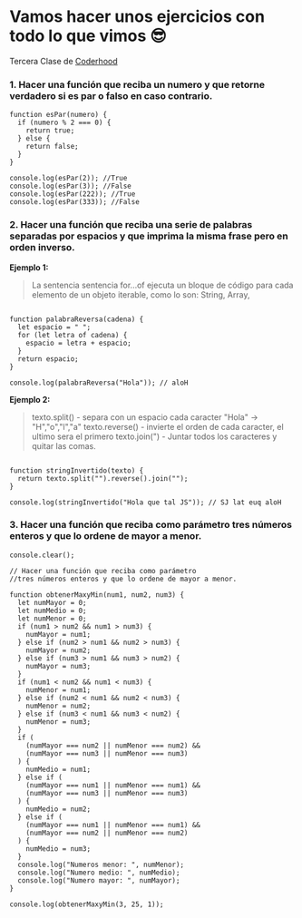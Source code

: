 # **Vamos hacer unos ejercicios con todo lo que vimos 😎**
Tercera Clase de [Coderhood](https://www.coderhood.dev/)

### 1. Hacer una función que reciba un numero y que retorne verdadero si es par o falso en caso contrario.

```
function esPar(numero) {
  if (numero % 2 === 0) {
    return true;
  } else {
    return false;
  }
}

console.log(esPar(2)); //True
console.log(esPar(3)); //False
console.log(esPar(222)); //True
console.log(esPar(333)); //False

```

### 2. Hacer una función que reciba una serie de palabras separadas por espacios y que imprima la misma frase pero en orden inverso.

**Ejemplo 1:**

 > La sentencia sentencia for...of ejecuta un bloque de 
 > código para cada elemento de un objeto iterable, como lo son: String, Array,

```

function palabraReversa(cadena) {
  let espacio = " ";
  for (let letra of cadena) {
    espacio = letra + espacio;
  }
  return espacio;
}

console.log(palabraReversa("Hola")); // aloH

```

**Ejemplo 2:**

>texto.split() - separa con un espacio cada caracter "Hola" -> "H","o","l","a"
>texto.reverse() - invierte el orden de cada caracter, el ultimo sera el primero
>texto.join(") - Juntar todos los caracteres y quitar las comas.


```

function stringInvertido(texto) {
  return texto.split("").reverse().join("");
}

console.log(stringInvertido("Hola que tal JS")); // SJ lat euq aloH 

```


### 3. Hacer una función que reciba como parámetro tres números enteros y que lo ordene de mayor a menor.

```
console.clear();

// Hacer una función que reciba como parámetro
//tres números enteros y que lo ordene de mayor a menor.

function obtenerMaxyMin(num1, num2, num3) {
  let numMayor = 0;
  let numMedio = 0;
  let numMenor = 0;
  if (num1 > num2 && num1 > num3) {
    numMayor = num1;
  } else if (num2 > num1 && num2 > num3) {
    numMayor = num2;
  } else if (num3 > num1 && num3 > num2) {
    numMayor = num3;
  }
  if (num1 < num2 && num1 < num3) {
    numMenor = num1;
  } else if (num2 < num1 && num2 < num3) {
    numMenor = num2;
  } else if (num3 < num1 && num3 < num2) {
    numMenor = num3;
  }
  if (
    (numMayor === num2 || numMenor === num2) &&
    (numMayor === num3 || numMenor === num3)
  ) {
    numMedio = num1;
  } else if (
    (numMayor === num1 || numMenor === num1) &&
    (numMayor === num3 || numMenor === num3)
  ) {
    numMedio = num2;
  } else if (
    (numMayor === num1 || numMenor === num1) &&
    (numMayor === num2 || numMenor === num2)
  ) {
    numMedio = num3;
  }
  console.log("Numeros menor: ", numMenor);
  console.log("Numero medio: ", numMedio);
  console.log("Numero mayor: ", numMayor);
}

console.log(obtenerMaxyMin(3, 25, 1));

```


